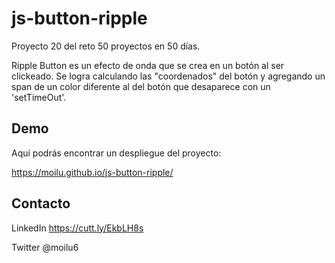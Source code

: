 # js-button-ripple

Proyecto 20 del reto 50 proyectos en 50 días.

Ripple Button es un efecto de onda que se crea en un botón
al ser clickeado. Se logra calculando las "coordenados" del botón y agregando un span de un color diferente al del botón que desaparece con un 'setTimeOut'.

## Demo

Aquí podrás encontrar un despliegue del proyecto:

https://moilu.github.io/js-button-ripple/

## Contacto

LinkedIn https://cutt.ly/EkbLH8s

Twitter @moilu6

